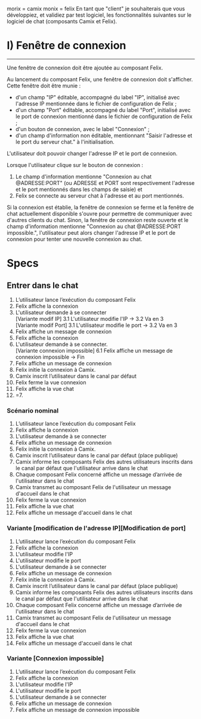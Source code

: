 morix = camix
monix = felix
En tant que "client" je souhaiterais que vous développiez, et validiez 
par test logiciel, les fonctionnalités suivantes sur le logiciel de chat
(composants Camix et Felix).


# I) Fenêtre de connexion
_______________________


Une fenêtre de connexion doit être ajoutée au composant Felix.

Au lancement du composant Felix, une fenêtre de connexion doit
s'afficher.
Cette fenêtre doit être munie :
- d'un champ "IP" éditable, accompagné du label "IP", initialisé avec
l'adresse IP mentionnée dans le fichier de configuration de Felix ;
- d'un champ "Port" éditable, accompagné du label "Port", initialisé
avec le port de connexion mentionné dans le fichier de configuration de
Felix ;
- d'un bouton de connexion, avec le label "Connexion" ;
- d'un champ d'information non éditable, mentionnant "Saisir l'adresse
et le port du serveur chat." à l'initialisation.

L'utilisateur doit pouvoir changer l'adresse IP et le port de connexion.

Lorsque l'utilisateur clique sur le bouton de connexion :
1) Le champ d'information mentionne "Connexion au chat @ADRESSE:PORT" 
(ou ADRESSE et PORT sont respectivement l'adresse et le port mentionnés
dans les champs de saisie) et
2) Felix se connecte au serveur chat à l'adresse et au port mentionnés.

Si la connexion est établie, la fenêtre de connexion se ferme et la
fenêtre de chat actuellement disponible s'ouvre pour permettre de
communiquer avec d'autres clients du chat.
Sinon, la fenêtre de connexion reste ouverte et le champ d'information
mentionne "Connexion au chat @ADRESSE:PORT impossible.", l'utilisateur
peut alors changer l'adresse IP et le port de connexion pour tenter une
nouvelle connexion au chat.

# Specs
## Entrer dans le chat
1. L’utilisateur lance l’exécution du composant Felix
2. Felix affiche la connexion
3. L'utilisateur demande à se connecter <br>
[Variante modif IP] 3.1 L'utilisateur modifie l'IP -> 3.2 Va en 3 <br>
[Variante modif Port] 3.1 L'utilisateur modifie le port -> 3.2 Va en 3
4. Felix affiche un message de connexion
5. Felix affiche la connexion
6. L'utilisateur demande à se connecter.<br>
[Variante connexion impossible] 6.1 Felix affiche un message de connexion impossible -> Fin
7. Felix affiche un message de connexion
8. Felix initie la connexion à Camix.
9. Camix inscrit l’utilisateur dans le canal par défaut
10. Felix ferme la vue connexion 
11. Felix affiche la vue chat
12. =7.

### Scénario nominal
1. L’utilisateur lance l’exécution du composant Felix
2. Felix affiche la connexion
3. L'utilisateur demande à se connecter 
4. Felix affiche un message de connexion
5. Felix initie la connexion à Camix.
6. Camix inscrit l’utilisateur dans le canal par défaut (place publique)
7. Camix informe les composants Felix des autres utilisateurs inscrits dans le canal par défaut que l'utilisateur arrive dans le chat
8. Chaque composant Felix concerné affiche un message d’arrivée de l'utilisateur dans le chat
9. Camix transmet au composant Felix de l'utilisateur un message d'accueil dans le chat
10. Felix ferme la vue connexion 
11. Felix affiche la vue chat
12. Felix affiche un message d'accueil dans le chat

### Variante \[modification de l'adresse IP]\[Modification de port]
1. L’utilisateur lance l’exécution du composant Felix
2. Felix affiche la connexion
3. L'utilisateur modifie l'IP
4. L'utilisateur modifie le port
5. L'utilisateur demande à se connecter
6. Felix affiche un message de connexion
7. Felix initie la connexion à Camix.
8. Camix inscrit l’utilisateur dans le canal par défaut (place publique)
9. Camix informe les composants Felix des autres utilisateurs inscrits dans le canal par défaut que l'utilisateur arrive dans le chat
10. Chaque composant Felix concerné affiche un message d’arrivée de l'utilisateur dans le chat
11. Camix transmet au composant Felix de l'utilisateur un message d'accueil dans le chat 
12. Felix ferme la vue connexion 
13. Felix affiche la vue chat 
14. Felix affiche un message d'accueil dans le chat

### Variante \[Connexion impossible]
1. L’utilisateur lance l’exécution du composant Felix
2. Felix affiche la connexion
3. L'utilisateur modifie l'IP
4. L'utilisateur modifie le port
5. L'utilisateur demande à se connecter
6. Felix affiche un message de connexion
7. Felix affiche un message de connexion impossible
